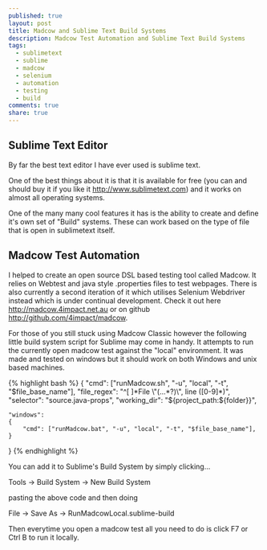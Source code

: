 ```yaml
---
published: true
layout: post
title: Madcow and Sublime Text Build Systems
description: Madcow Test Automation and Sublime Text Build Systems
tags: 
  - sublimetext
  - sublime
  - madcow
  - selenium
  - automation
  - testing
  - build
comments: true
share: true
---
```


## Sublime Text Editor
By far the best text editor I have ever used is sublime text. 

One of the best things about it is that it is available for free (you can and should buy it if you like it <http://www.sublimetext.com>) and it works on almost all operating systems. 

One of the many many cool features it has is the ability to create and define it's own set of "Build" systems. These can work based on the type of file that is open in sublimetext itself.  

## Madcow Test Automation
I helped to create an open source DSL based testing tool called Madcow. It relies on Webtest and java style .properties files to test webpages. There is also currently a second iteration of it which utilises Selenium Webdriver instead which is under continual development. Check it out here <http://madcow.4impact.net.au> or on github <http://github.com/4impact/madcow>. 

For those of you still stuck using Madcow Classic however the following little build system script for Sublime may come in handy. It attempts to run the currently open madcow test against the "local" environment. It was made and tested on windows but it should work on both Windows and unix based machines. 

{% highlight bash %}
{
    "cmd": ["runMadcow.sh", "-u", "local", "-t", "$file_base_name"],
    "file_regex": "^[ ]*File \"(...*?)\", line ([0-9]*)",
    "selector": "source.java-props",
    "working_dir": "${project_path:${folder}}",

    "windows":
    {
		"cmd": ["runMadcow.bat", "-u", "local", "-t", "$file_base_name"],
    }
}
{% endhighlight %}

You can add it to Sublime's Build System by simply clicking... 

Tools -> Build System -> New Build System 

pasting the above code and then doing 

File -> Save As -> RunMadcowLocal.sublime-build


Then everytime you open a madcow test all you need to do is click F7 or Ctrl B to run it locally.
